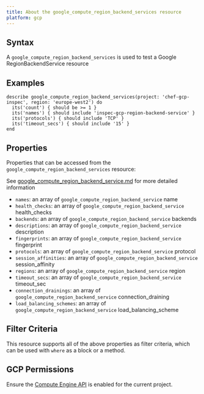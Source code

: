 ```yaml
---
title: About the google_compute_region_backend_services resource
platform: gcp
---
```


## Syntax
A `google_compute_region_backend_services` is used to test a Google RegionBackendService resource

## Examples
```
describe google_compute_region_backend_services(project: 'chef-gcp-inspec', region: 'europe-west2') do
  its('count') { should be >= 1 }
  its('names') { should include 'inspec-gcp-region-backend-service' }
  its('protocols') { should include 'TCP' }
  its('timeout_secs') { should include '15' }
end
```

## Properties
Properties that can be accessed from the `google_compute_region_backend_services` resource:

See [google_compute_region_backend_service.md](google_compute_region_backend_service.md) for more detailed information
  * `names`: an array of `google_compute_region_backend_service` name
  * `health_checks`: an array of `google_compute_region_backend_service` health_checks
  * `backends`: an array of `google_compute_region_backend_service` backends
  * `descriptions`: an array of `google_compute_region_backend_service` description
  * `fingerprints`: an array of `google_compute_region_backend_service` fingerprint
  * `protocols`: an array of `google_compute_region_backend_service` protocol
  * `session_affinities`: an array of `google_compute_region_backend_service` session_affinity
  * `regions`: an array of `google_compute_region_backend_service` region
  * `timeout_secs`: an array of `google_compute_region_backend_service` timeout_sec
  * `connection_drainings`: an array of `google_compute_region_backend_service` connection_draining
  * `load_balancing_schemes`: an array of `google_compute_region_backend_service` load_balancing_scheme

## Filter Criteria
This resource supports all of the above properties as filter criteria, which can be used
with `where` as a block or a method.

## GCP Permissions

Ensure the [Compute Engine API](https://console.cloud.google.com/apis/library/compute.googleapis.com/) is enabled for the current project.
